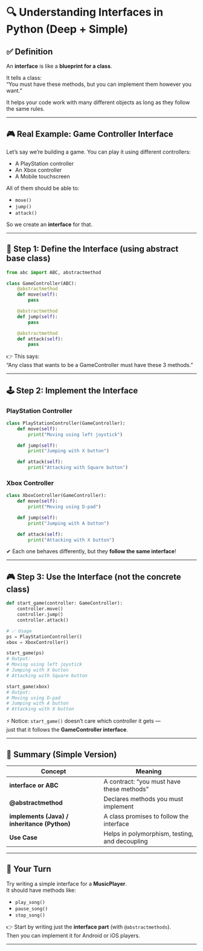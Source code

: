 # 🔍 Understanding Interfaces in Python (Deep + Simple)

## ✅ Definition

An **interface** is like a **blueprint for a class**.

It tells a class:  
“You must have these methods, but you can implement them however you
want.”

It helps your code work with many different objects as long as they
follow the same rules.

------------------------------------------------------------------------

## 🎮 Real Example: Game Controller Interface

Let’s say we’re building a game. You can play it using different
controllers:

-   A PlayStation controller  
-   An Xbox controller  
-   A Mobile touchscreen

All of them should be able to:

-   `move()`  
-   `jump()`  
-   `attack()`

So we create an **interface** for that.

------------------------------------------------------------------------

## 🧱 Step 1: Define the Interface (using abstract base class)

``` python
from abc import ABC, abstractmethod

class GameController(ABC):
    @abstractmethod
    def move(self):
        pass

    @abstractmethod
    def jump(self):
        pass

    @abstractmethod
    def attack(self):
        pass
```

👉 This says:  
“Any class that wants to be a GameController must have these 3 methods.”

------------------------------------------------------------------------

## 🕹️ Step 2: Implement the Interface

### PlayStation Controller

``` python
class PlayStationController(GameController):
    def move(self):
        print("Moving using left joystick")

    def jump(self):
        print("Jumping with X button")

    def attack(self):
        print("Attacking with Square button")
```

### Xbox Controller

``` python
class XboxController(GameController):
    def move(self):
        print("Moving using D-pad")

    def jump(self):
        print("Jumping with A button")

    def attack(self):
        print("Attacking with X button")
```

✔ Each one behaves differently, but they **follow the same interface**!

------------------------------------------------------------------------

## 🎮 Step 3: Use the Interface (not the concrete class)

``` python
def start_game(controller: GameController):
    controller.move()
    controller.jump()
    controller.attack()

# ✅ Usage
ps = PlayStationController()
xbox = XboxController()

start_game(ps)
# Output:
# Moving using left joystick
# Jumping with X button
# Attacking with Square button

start_game(xbox)
# Output:
# Moving using D-pad
# Jumping with A button
# Attacking with X button
```

⚡ Notice: `start_game()` doesn’t care which controller it gets —  
just that it follows the **GameController interface**.

------------------------------------------------------------------------

## 🔁 Summary (Simple Version)

| Concept                                      | Meaning                                        |
|----------------------------------------------|------------------------------------------------|
| **interface or ABC**                         | A contract: “you must have these methods”      |
| **@abstractmethod**                          | Declares methods you must implement            |
| **implements (Java) / inheritance (Python)** | A class promises to follow the interface       |
| **Use Case**                                 | Helps in polymorphism, testing, and decoupling |

------------------------------------------------------------------------

## 🤔 Your Turn

Try writing a simple interface for a **MusicPlayer**.  
It should have methods like:

-   `play_song()`  
-   `pause_song()`  
-   `stop_song()`

👉 Start by writing just the **interface part** (with
`@abstractmethods`).  
Then you can implement it for Android or iOS players.

------------------------------------------------------------------------
